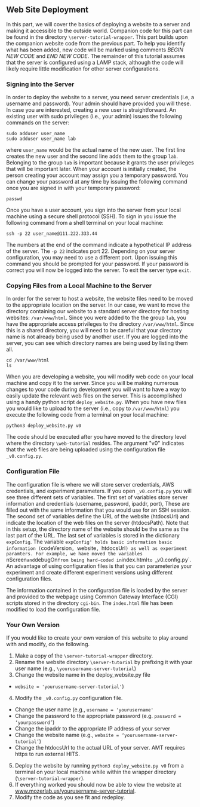 ## Web Site Deployment

In this part, we will cover the basics of deploying a website to a server and making it accessible to the outside world. Companion code for this part can be found in the directory `\server-tutorial-wrapper`. This part builds upon the companion website code from the previous part. To help you identify what has been added, new code will be marked using comments *BEGIN NEW CODE* and *END NEW CODE*. The remainder of this tutorial assumes that the server is configured using a LAMP stack, although the code will likely require little modification for other server configurations.

### Signing into the Server
In order to deploy the website to a server, you need server credentials (i.e, a username and password). Your admin should have provided you will these. In case you are interested, creating a new user is straightforward. An existing user with sudo privileges (i.e., your admin) issues the following commands on the server:
```shell
sudo adduser user_name
sudo adduser user_name lab
```
where `user_name` would be the actual name of the new user. The first line creates the new user and the second line adds them to the group `lab`. Belonging to the group `lab` is important because it grants the user privileges that will be important later. When your account is initially created, the person creating your account may assign you a temporary password. You can change your password at any time by issuing the following command once you are signed in with your temporary password:
```shell
passwd
```

Once you have a user account, you sign into the server from your local machine using a secure shell protocol (SSH). To sign in you issue the following command from a shell terminal on your local machine:
```shell
ssh -p 22 user_name@111.222.333.44
```
The numbers at the end of the command indicate a hypothetical IP address of the server. The `-p 22` indicates port 22. Depending on your server configuration, you may need to use a different port. Upon issuing this command you should be prompted for your password. If your password is correct you will now be logged into the server. To exit the server type `exit`.

### Copying Files from a Local Machine to the Server
In order for the server to host a website, the website files need to be moved to the appropriate location on the server. In our case, we want to move the directory containing our website to a standard server directory for hosting websites: `/var/www/html`. Since you were added to the the group `lab`, you have the appropriate access privileges to the directory `/var/www/html`. Since this is a shared directory, you will need to be careful that your directory name is not already being used by another user. If you are logged into the server, you can see which directory names are being used by listing them all.
```shell
cd /var/www/html
ls
```

When you are developing a website, you will modify web code on your local machine and copy it to the server. Since you will be making numerous changes to your code during development you will want to have a way to easily update the relevant web files on the server. This is accomplished using a handy python script `deploy_website.py`. When you have new files you would like to upload to the server (i.e., copy to `/var/www/html`) you execute the following code from a terminal on your local machine:
```shell
python3 deploy_website.py v0
```
The code should be executed after you have moved to the directory level where the directory `\web-tutorial` resides. The argument "v0" indicates that the web files are being uploaded using the configuration file `_v0.config.py`.

### Configuration File
The configuration file is where we will store server credentials, AWS credentials, and experiment parameters. If you open `_v0.config.py` you will see three different sets of variables. The first set of variables store server information and credentials (username, password, ipaddr, port), These are filled out with the same information that you would use for an SSH session. The second set of variables define the URL of the website (htdocsUrl) and indicate the location of the web files on the server (htdocsPath). Note that in this setup, the directory name of the website should be the same as the last part of the URL. The last set of variables is stored in the dictionary `expConfig`. The variable `expConfig' holds basic information basic information (`codeVersion`, `website`, `htdocsUrl`) as well as experiment paramters. For example, we have moved the variables `nScreen` and `debugOn` from being hard-coded in `index.html` to  `_v0.config.py`. An advantage of using configuration files is that you can parameterize your experiment and create different experiment versions using different configuration files.

The information contained in the configuration file is loaded by the server and provided to the webpage using Common Gateway Interface (CGI) scripts stored in the directory `cgi-bin`. The `index.html` file has been modified to load the configuration file.

### Your Own Version

If you would like to create your own version of this website to play around with and modify, do the following.
1. Make a copy of the `\server-tutorial-wrapper` directory.
2. Rename the website directory `\server-tutorial` by prefixing it with your user name (e.g., `\yourusername-server-tutorial`)
3. Change the website name in the deploy_website.py file
  * `website = 'yourusername-server-tutorial'`)
4. Modify the `_v0.config.py` configuration file.
  * Change the user name (e.g., `username = 'yourusername'`
  * Change the password to the appropriate password (e.g. `password = ‘yourpassword’`)
  * Change the ipaddr to the appropriate IP address of your server
  * Change the website name (e.g., `website = ‘yourusername-server-tutorial’`)
  * Change the htdocsUrl to the actual URL of your server. AMT requires https to run external HITS.
5. Deploy the website by running `python3 deploy_website.py v0` from a terminal on your local machine while within the wrapper directory (`\server-tutorial-wrapper`).
6. If everything worked you should now be able to view the website at www.mozerlab.us/yourusername-server-tutorial.
7. Modify the code as you see fit and redeploy.
